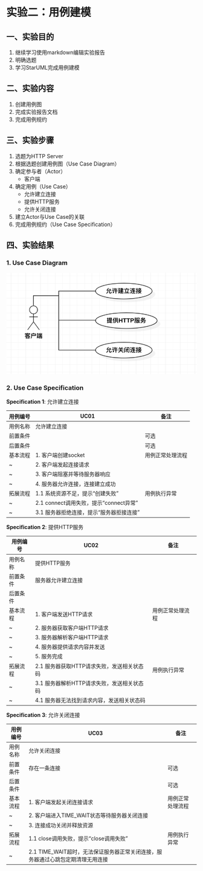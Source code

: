 # 实验二：用例建模

## 一、实验目的
1. 继续学习使用markdown编辑实验报告
2. 明确选题
3. 学习StarUML完成用例建模

## 二、实验内容
1. 创建用例图
2. 完成实验报告文档
3. 完成用例规约

## 三、实验步骤
1. 选题为HTTP Server
2. 根据选题创建用例图（Use Case Diagram）
3. 确定参与者（Actor）
    - 客户端
4. 确定用例（Use Case）
    - 允许建立连接
    - 提供HTTP服务
    - 允许关闭连接
5. 建立Actor与Use Case的关联
6. 完成用例规约（Use Case Specification）

## 四、实验结果

### 1. Use Case Diagram
![实验2-HTTP_UseCaseDiagram](./lab2_UseCaseDiagram.jpg)

### 2. Use Case Specification

**Specification 1**: 允许建立连接

| 用例编号 | UC01 | 备注 |
| ------- | ---- | --- |
| 用例名称 | 允许建立连接 |  |
| 前置条件 |  | 可选 |
| 后置条件 |  | 可选 |
| 基本流程 | 1. 客户端创建socket | 用例正常处理流程 |
| ~ | 2. 客户端发起连接请求 | |
| ~ | 3. 客户端阻塞并等待服务器响应 | |
| ~ | 4. 服务器允许连接，连接建立成功 | |
| 拓展流程 | 1.1 系统资源不足，提示“创建失败” | 用例执行异常 |
| ~ | 2.1 connect调用失败，提示“connect异常” | |
| ~ | 3.1 服务器拒绝连接，提示“服务器拒接连接” | |

**Specification 2**: 提供HTTP服务

| 用例编号 | UC02 | 备注 |
| ------- | ---- | --- |
| 用例名称 | 提供HTTP服务 |  |
| 前置条件 | 服务器允许建立连接 |  |
| 后置条件 |  |  |
| 基本流程 | 1. 客户端发送HTTP请求 | 用例正常处理流程 |
| ~ | 2. 服务器获取客户端HTTP请求 | |
| ~ | 3. 服务器解析客户端HTTP请求 | |
| ~ | 4. 服务器提供请求内容并发送 | |
| ~ | 5. 服务完成 | |
| 拓展流程 | 2.1 服务器获取HTTP请求失败，发送相关状态码 | 用例执行异常 |
| ~ | 3.1 服务器解析HTTP请求失败，发送相关状态码 |  |
| ~ | 4.1 服务器无法找到请求内容，发送相关状态码 |  |

**Specification 3**: 允许关闭连接

| 用例编号 | UC03 | 备注 |
| ------- | ---- | --- |
| 用例名称 | 允许关闭连接 |  |
| 前置条件 | 存在一条连接 | 可选 |
| 后置条件 |  | 可选 |
| 基本流程 | 1. 客户端发起关闭连接请求 | 用例正常处理流程 |
| ~ | 2. 客户端进入TIME_WAIT状态等待服务器关闭连接 | |
| ~ | 3. 连接成功关闭并释放资源 | |
| 拓展流程 | 1.1 close调用失败，提示“close调用失败” | 用例执行异常 |
| ~ | 2.1 TIME_WAIT超时，无法保证服务器正常关闭连接，服务器通过心跳包定期清理无用连接 | |
